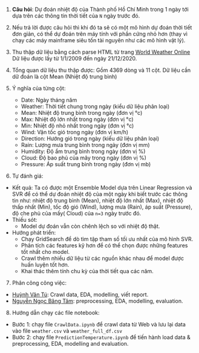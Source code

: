 1. **Câu hỏi**: Dự đoán nhiệt độ của Thành phố Hồ Chí Minh trong 1 ngày tới dựa trên các thông tin thời tiết của `N` ngày trước đó.
2. Nếu trả lời được câu hỏi thì khi đó ta sẽ có một mô hình dự đoán thời tiết đơn giản, có thể dự đoán trên máy tính với phần cứng nhỏ hơn (thay vì chạy các máy mainframe siêu tốn tài nguyên như các mô hình vật lý).
3. Thu thập dữ liệu bằng cách parse HTML từ trang [World Weather Online](https://www.worldweatheronline.com/ho-chi-minh-city-weather-history/vn.aspx)
Dữ liệu được lấy từ 1/1/2009 đến ngày 21/12/2020.
4. Tổng quan dữ liệu thu thập được: Gồm 4369 dòng và 11 cột. Dữ liệu cần dữ đoán là cột Mean (Nhiệt độ trung bình)
5. Ý nghĩa của từng cột:

    - Date: Ngày tháng năm 
    - Weather: Thời tiết chung trong ngày (kiểu dữ liệu phân loại)
    - Mean: Nhiệt độ trung bình trong ngày (đơn vị °c)
    - Max: Nhiệt độ lớn nhất trong ngày (đơn vị °c)
    - Min: Nhiệt độ nhỏ nhất trong ngày (đơn vị °c)
    - Wind: Vận tốc gió trong ngày (đơn vị km/h)
    - Direction: Hướng gió trong ngày (kiểu dữ liệu phân loại)
    - Rain: Lượng mưa trung bình trong ngày (đơn vị mm)
    - Humidity: Độ ẩm trung bình trong ngày (đơn vị %) 
    - Cloud: Độ bao phủ của mây trong ngày (đơn vị %)
    - Pressure: Áp suất trung bình trong ngày (đơn vị mb)

6. Tự đánh giá:
- Kết quả: Ta có được một Ensemble Model dựa trên Linear Regression và SVR để có thể dự đoán nhiệt độ của một ngày khi biết trước các thông tin như: nhiệt độ trung bình (Mean), nhiệt độ lớn nhất (Max), nhiệt độ thấp nhất (Min), tốc độ gió (Wind), lượng mưa (Rain), áp suất (Pressure), độ che phủ của mấy( Cloud) của `n=3` ngày trước đó. 
- Thiếu sót: 
    + Model dự đoán vẫn còn chênh lệch so với nhiệt độ thật. 
- Hướng phát triển: 
	+ Chạy GridSearch để dò tìm tập tham số tối ưu nhất của mô hình SVR.
	+ Phân tích các features kỹ hơn để có thể chọn được những features tốt nhất cho model.
	+ Crawl thêm nhiều dữ liệu từ các nguồn khác nhau để model được huấn luyện tốt hơn.
	+ Khai thác thêm tính chu kỳ của thời tiết qua các năm. 
7. Phân công công việc:
- [Huỳnh Văn Tú](https://github.com/tuhyn): Crawl data, EDA, modelling, viết report.
- [Nguyễn Ngọc Băng Tâm](https://github.com/nnbtam99): preprocessing, EDA, modelling, evaluation.
8. Hướng dẫn chạy các file notebook:
- Bước 1: chạy file `CrawlData.ipynb` để crawl data từ Web và lưu lại data vào file `weather.csv` và `weather_full_df.csv`
- Bước 2: chạy file `PredictionTemperature.ipynb` để tiến hành load data & preprocessing, EDA, modelling and evaluation.




